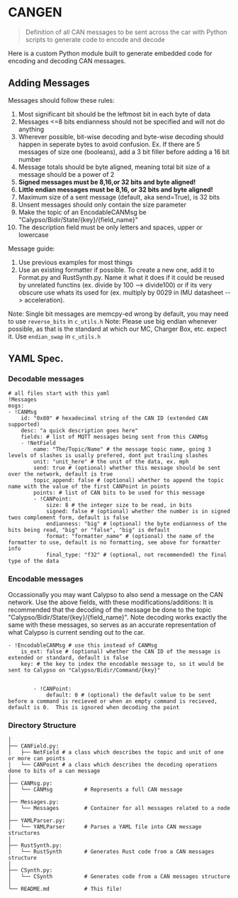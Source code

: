 # CANGEN
> Definition of all CAN messages to be sent across the car with Python scripts to generate code to encode and decode

Here is a custom Python module built to generate embedded code for encoding and decoding CAN messages.

## Adding Messages

Messages should follow these rules:
1. Most significant bit should be the leftmost bit in each byte of data
2. Messages <=8 bits endianness should not be specified and will not do anything
3. Wherever possible, bit-wise decoding and byte-wise decoding should happen in seperate bytes to avoid confusion.
Ex. If there are 5 messages of size one (booleans), add a 3 bit filler before adding a 16 bit number
4. Message totals should be byte aligned, meaning total bit size of a message should be a power of 2
5. **Signed messages must be 8,16,or 32 bits and byte aligned!**
6. **Little endian messages must be 8,16, or 32 bits and byte aligned!**
7. Maximum size of a sent message (default, aka send=True), is 32 bits
8. Unsent messages should only contain the size parameter
9. Make the topic of an EncodableCANMsg be "Calypso/Bidir/State/{key}/{field_name}"
10. The description field must be only letters and spaces, upper or lowercase

Message guide:
1. Use previous examples for most things
2. Use an existing formatter if possible.  To create a new one, add it to Format.py and RustSynth.py.  Name it what it does if it could be reused by unrelated functins (ex. divide by 100 --> divide100) or if its very obscure use whats its used for (ex. multiply by 0029 in IMU datasheet --> acceleration).

Note: Single bit messages are memcpy-ed wrong by default, you may need to use `reverse_bits` in `c_utils.h`
Note: Please use big endian whenever possible, as that is the standard at which our MC, Charger Box, etc. expect it.  Use `endian_swap` in `c_utils.h`

## YAML Spec.

### Decodable messages 

```
# all files start with this yaml
!Messages
msgs: 
- !CANMsg
    id: "0x80" # hexadecimal string of the CAN ID (extended CAN supported)
    desc: "a quick description goes here"
    fields: # list of MQTT messages being sent from this CANMsg
    - !NetField
        name: "The/Topic/Name" # the message topic name, going 3 levels of slashes is usally prefered, dont put trailing slashes
        unit: "unit_here" # the unit of the data, ex. mph
        send: true # (optional) whether this message should be sent over the network, default is true
        topic_append: false # (optional) whether to append the topic name with the value of the first CANPoint in points
        points: # list of CAN bits to be used for this message
        - !CANPoint:
            size: 8 # the integer size to be read, in bits
            signed: false # (optional) whether the number is in signed twos complement form, default is false
            endianness: "big" # (optional) the byte endianness of the bits being read, "big" or "false", "big" is default
            format: "formatter_name" # (optional) the name of the formatter to use, default is no formatting, see above for formatter info
            final_type: "f32" # (optional, not recommended) the final type of the data           

```

### Encodable messages
Occassionally you may want Calypso to also send a message on the CAN network.  Use the above fields, with these modifications/additions:
It is recommended that the decoding of the message be done to the topic "Calypso/Bidir/State/{key}/{field_name}".  Note decoding works exactly the same with these messages, so serves as an accurate representation of what Calypso is current sending out to the car.

```
- !EncodableCANMsg # use this instead of CANMsg
    is_ext: false # (optional) whether the CAN ID of the message is extended or standard, default is false
    key: # the key to index the encodable message to, so it would be sent to Calypso on "Calypso/Bidir/Command/{key}"


        - !CANPoint:
            default: 0 # (optional) the default value to be sent before a command is recieved or when an empty command is recieved, default is 0.  This is ignored when decoding the point
```

### Directory Structure
```
│
├── CANField.py:
│   ├── NetField # a class which describes the topic and unit of one or more can points
│   └── CANPoint # a class which describes the decoding operations done to bits of a can message
│
├── CANMsg.py:
│   └── CANMsg          # Represents a full CAN message
│
├── Messages.py:
│   └── Messages        # Container for all messages related to a node
│
├── YAMLParser.py:
│   └── YAMLParser      # Parses a YAML file into CAN message structures
│
├── RustSynth.py:
│   └── RustSynth       # Generates Rust code from a CAN messages structure
│
├── CSynth.py:
│   └── CSynth          # Generates code from a CAN messages structure
│
└── README.md           # This file!
```
